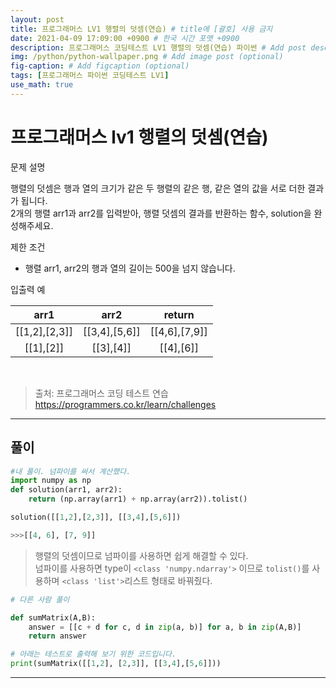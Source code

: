 ```yaml
---
layout: post
title: 프로그래머스 LV1 행렬의 덧셈(연습) # title에 [괄호] 사용 금지
date: 2021-04-09 17:09:00 +0900 # 한국 시간 포맷 +0900
description: 프로그래머스 코딩테스트 LV1 행렬의 덧셈(연습) 파이썬 # Add post description (optional)
img: /python/python-wallpaper.png # Add image post (optional)
fig-caption: # Add figcaption (optional)
tags: [프로그래머스 파이썬 코딩테스트 LV1]
use_math: true
---
```


# 프로그래머스 lv1 행렬의 덧셈(연습)

문제 설명<br>

행렬의 덧셈은 행과 열의 크기가 같은 두 행렬의 같은 행, 같은 열의 값을 서로 더한 결과가 됩니다. <br>
2개의 행렬 arr1과 arr2를 입력받아, 행렬 덧셈의 결과를 반환하는 함수, solution을 완성해주세요.<br>



제한 조건<br>

- 행렬 arr1, arr2의 행과 열의 길이는 500을 넘지 않습니다.<br>

입출력 예

|arr1|arr2|return|
|:---:|:---:|:---:|
|[[1,2],[2,3]]|[[3,4],[5,6]]|[[4,6],[7,9]]|
|[[1],[2]]|[[3],[4]]|[[4],[6]]|
		
		
		
<br>

>출처: 프로그래머스 코딩 테스트 연습 <https://programmers.co.kr/learn/challenges>

---

## 풀이

```python
#내 풀이. 넘파이를 써서 계산했다. 
import numpy as np
def solution(arr1, arr2):
    return (np.array(arr1) + np.array(arr2)).tolist()

solution([[1,2],[2,3]], [[3,4],[5,6]])

>>>[[4, 6], [7, 9]]

```

>행렬의 덧셈이므로 넘파이를 사용하면 쉽게 해결할 수 있다.<br>
넘파이를 사용하면 type이 `<class 'numpy.ndarray'>` 이므로 `tolist()`를 사용하며
`<class 'list'>`리스트 형태로 바꿔줬다.<br>


```python
# 다른 사람 풀이

def sumMatrix(A,B):
    answer = [[c + d for c, d in zip(a, b)] for a, b in zip(A,B)]
    return answer

# 아래는 테스트로 출력해 보기 위한 코드입니다.
print(sumMatrix([[1,2], [2,3]], [[3,4],[5,6]]))
```

---